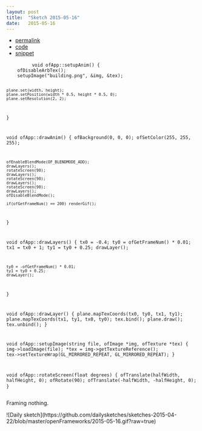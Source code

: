 ```yaml
---
layout: post
title:  "Sketch 2015-05-16"
date:   2015-05-16
---
```

<div class="code">
    <ul>
		<li><a href="{% post_url 2015-05-16-sketch %}">permalink</a></li>
		<li><a href="https://github.com/dailysketches/dailySketches/tree/master/sketches/2015-05-16">code</a></li>
		<li><a href="#" class="snippet-button">snippet</a></li>
	</ul>
    <pre class="snippet">
        <code class="cpp">void ofApp::setupAnim() {
    ofDisableArbTex();
    setupImage("building.png", &amp;img, &amp;tex);

    plane.set(width, height);
    plane.setPosition(width * 0.5, height * 0.5, 0);
    plane.setResolution(2, 2);
}

void ofApp::drawAnim() {
    ofBackground(0, 0, 0);
    ofSetColor(255, 255, 255);
    
    ofEnableBlendMode(OF_BLENDMODE_ADD);
    drawLayers();
    rotateScreen(90);
    drawLayers();
    rotateScreen(90);
    drawLayers();
    rotateScreen(90);
    drawLayers();
    ofDisableBlendMode();
    
    if(ofGetFrameNum() == 200) renderGif();
}

void ofApp::drawLayers() {
    tx0 = -0.4;
    ty0 = ofGetFrameNum() * 0.01;
    tx1 = tx0 + 1;
    ty1 = ty0 + 0.25;
    drawLayer();
    
    ty0 = -ofGetFrameNum() * 0.01;
    ty1 = ty0 + 0.25;
    drawLayer();
}

void ofApp::drawLayer() {
    plane.mapTexCoords(tx0, ty0, tx1, ty1);
    plane.mapTexCoords(tx1, ty1, tx0, ty0);
    tex.bind();
    plane.draw();
    tex.unbind();
}

void ofApp::setupImage(string file, ofImage *img, ofTexture *tex) {
    img-&gt;loadImage(file);
    *tex = img-&gt;getTextureReference();
    tex-&gt;setTextureWrap(GL_MIRRORED_REPEAT, GL_MIRRORED_REPEAT);
}

void ofApp::rotateScreen(float degrees) {
    ofTranslate(halfWidth, halfHeight, 0);
    ofRotate(90);
    ofTranslate(-halfWidth, -halfHeight, 0);
}</code>
    </pre>
</div>
<p class="description">Framing nothing.</p>
![Daily sketch](https://github.com/dailysketches/sketches-2015-04-22/blob/master/openFrameworks/2015-05-16.gif?raw=true)
